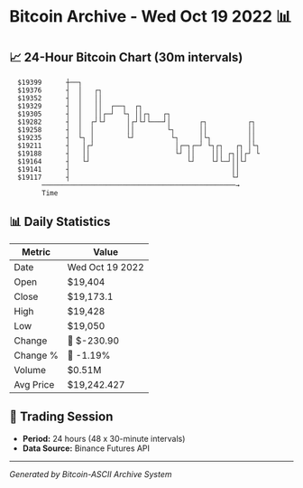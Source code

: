 # Bitcoin Archive - Wed Oct 19 2022 📊

## 📈 24-Hour Bitcoin Chart (30m intervals)

```
  $19399      ┼──┐                                             
  $19376      ┤  │   ┌┐                                        
  $19352      ┤  │   ││                                        
  $19329      ┤  │   ││  ┌──┐  ┌┐                              
  $19305      ┤  │   ││┌─┘  └┐ ││┌┐   ┌┐                       
  $19282      ┤  │  ┌┘└┘     │┌┘└┘└───┘│       ┌┐          ┌┐  
  $19258      ┤  │  │        ││        └┐      ││          ││  
  $19235      ┤  └┐ │        └┘         └┐     │└┐         ││  
  $19211      ┤   │┌┘                    │┌─┐┌─┘ └┐┌┐   ┌┐ │└┐ 
  $19188      ┤   ││                     └┘ ││    │││ ┌┐││┌┘ └ 
  $19164      ┤   └┘                        └┘    └┘└─┘││└┘    
  $19141      ┤                                        ││      
  $19117      ┤                                        └┘      
        ────────────────────────────────────────────────→
        Time
```

## 📊 Daily Statistics

| Metric | Value |
|--------|-------|
| Date | Wed Oct 19 2022 |
| Open | $19,404 |
| Close | $19,173.1 |
| High | $19,428 |
| Low | $19,050 |
| Change | 🔴 $-230.90 |
| Change % | 🔴 -1.19% |
| Volume | $0.51M |
| Avg Price | $19,242.427 |

## 📅 Trading Session

- **Period:** 24 hours (48 x 30-minute intervals)
- **Data Source:** Binance Futures API

---
*Generated by Bitcoin-ASCII Archive System*
